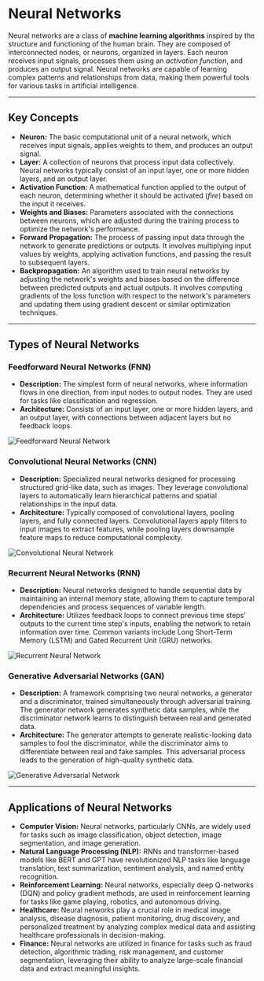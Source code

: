 # Neural Networks

Neural networks are a class of **machine learning algorithms** inspired by the structure and functioning of the human brain. They are composed of interconnected nodes, or neurons, organized in layers. Each neuron receives input signals, processes them using an *activation function*, and produces an output signal. Neural networks are capable of learning complex patterns and relationships from data, making them powerful tools for various tasks in artificial intelligence.

---
## Key Concepts

- **Neuron:** The basic computational unit of a neural network, which receives input signals, applies weights to them, and produces an output signal.
- **Layer:** A collection of neurons that process input data collectively. Neural networks typically consist of an input layer, one or more hidden layers, and an output layer.
- **Activation Function:** A mathematical function applied to the output of each neuron, determining whether it should be activated (*fire*) based on the input it receives.
- **Weights and Biases:** Parameters associated with the connections between neurons, which are adjusted during the training process to optimize the network's performance.
- **Forward Propagation:** The process of passing input data through the network to generate predictions or outputs. It involves multiplying input values by weights, applying activation functions, and passing the result to subsequent layers.
- **Backpropagation:** An algorithm used to train neural networks by adjusting the network's weights and biases based on the difference between predicted outputs and actual outputs. It involves computing gradients of the loss function with respect to the network's parameters and updating them using gradient descent or similar optimization techniques.

---
## Types of Neural Networks

### Feedforward Neural Networks (FNN)
- **Description:** The simplest form of neural networks, where information flows in one direction, from input nodes to output nodes. They are used for tasks like classification and regression.
- **Architecture:** Consists of an input layer, one or more hidden layers, and an output layer, with connections between adjacent layers but no feedback loops.

![Feedforward Neural Network](https://upload.wikimedia.org/wikipedia/commons/thumb/0/00/Multi-Layer_Neural_Network-Vector-Blank.svg/640px-Multi-Layer_Neural_Network-Vector-Blank.svg.png)

### Convolutional Neural Networks (CNN)
- **Description:** Specialized neural networks designed for processing structured grid-like data, such as images. They leverage convolutional layers to automatically learn hierarchical patterns and spatial relationships in the input data.
- **Architecture:** Typically composed of convolutional layers, pooling layers, and fully connected layers. Convolutional layers apply filters to input images to extract features, while pooling layers downsample feature maps to reduce computational complexity.

![Convolutional Neural Network](https://upload.wikimedia.org/wikipedia/commons/6/63/Typical_cnn.png)

### Recurrent Neural Networks (RNN)
- **Description:** Neural networks designed to handle sequential data by maintaining an internal memory state, allowing them to capture temporal dependencies and process sequences of variable length.
- **Architecture:** Utilizes feedback loops to connect previous time steps' outputs to the current time step's inputs, enabling the network to retain information over time. Common variants include Long Short-Term Memory (LSTM) and Gated Recurrent Unit (GRU) networks.

![Recurrent Neural Network](https://upload.wikimedia.org/wikipedia/commons/b/b5/Recurrent_neural_network_unfold.svg)

### Generative Adversarial Networks (GAN)
- **Description:** A framework comprising two neural networks, a generator and a discriminator, trained simultaneously through adversarial training. The generator network generates synthetic data samples, while the discriminator network learns to distinguish between real and generated data.
- **Architecture:** The generator attempts to generate realistic-looking data samples to fool the discriminator, while the discriminator aims to differentiate between real and fake samples. This adversarial process leads to the generation of high-quality synthetic data.

![Generative Adversarial Network](https://upload.wikimedia.org/wikipedia/commons/8/8b/Generative_Adversarial_Network_illustration.svg)

---
## Applications of Neural Networks

- **Computer Vision:** Neural networks, particularly CNNs, are widely used for tasks such as image classification, object detection, image segmentation, and image generation.
- **Natural Language Processing (NLP):** RNNs and transformer-based models like BERT and GPT have revolutionized NLP tasks like language translation, text summarization, sentiment analysis, and named entity recognition.
- **Reinforcement Learning:** Neural networks, especially deep Q-networks (DQN) and policy gradient methods, are used in reinforcement learning for tasks like game playing, robotics, and autonomous driving.
- **Healthcare:** Neural networks play a crucial role in medical image analysis, disease diagnosis, patient monitoring, drug discovery, and personalized treatment by analyzing complex medical data and assisting healthcare professionals in decision-making.
- **Finance:** Neural networks are utilized in finance for tasks such as fraud detection, algorithmic trading, risk management, and customer segmentation, leveraging their ability to analyze large-scale financial data and extract meaningful insights.